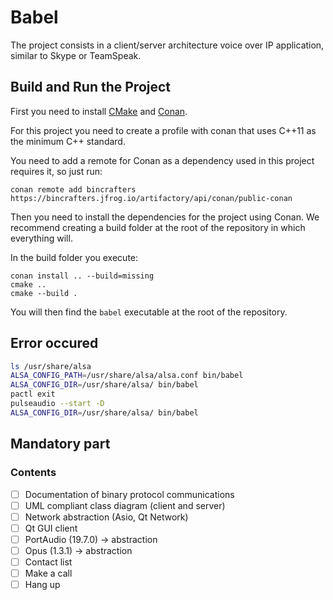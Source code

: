 # Babel

The project consists in a client/server architecture voice over IP application, similar to Skype or TeamSpeak.

## Build and Run the Project

First you need to install [CMake](https://cmake.org/download/) and [Conan](https://conan.io/downloads.html).

For this project you need to create a profile with conan that uses C++11 as the minimum C++ standard.

You need to add a remote for Conan as a dependency used in this project requires it, so just run:
```shell
conan remote add bincrafters https://bincrafters.jfrog.io/artifactory/api/conan/public-conan
```

Then you need to install the dependencies for the project using Conan.
We recommend creating a build folder at the root of the repository in which everything will.

In the build folder you execute:
```shell
conan install .. --build=missing
cmake ..
cmake --build .
```

You will then find the `babel` executable at the root of the repository.


## Error occured

```bash
ls /usr/share/alsa
ALSA_CONFIG_PATH=/usr/share/alsa/alsa.conf bin/babel
ALSA_CONFIG_DIR=/usr/share/alsa/ bin/babel
pactl exit
pulseaudio --start -D
ALSA_CONFIG_DIR=/usr/share/alsa/ bin/babel
```

## Mandatory part

### Contents
- [ ] Documentation of binary protocol communications
- [ ] UML compliant class diagram (client and server)
- [ ] Network abstraction (Asio, Qt Network)
- [ ] Qt GUI client
- [ ] PortAudio (19.7.0) -> abstraction
- [ ] Opus (1.3.1) -> abstraction
- [ ] Contact list
- [ ] Make a call
- [ ] Hang up